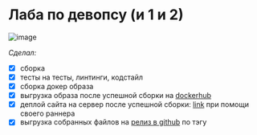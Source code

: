# Лаба по девопсу (и 1 и 2)

![image](https://github.com/ArchieSW/hse-devops-lab1/assets/47922037/77ea15cb-5a15-4d4b-be42-ddb1658b2d09)


_Сделал:_

- [x] сборка
- [x] тесты на тесты, линтинги, кодстайл
- [x] сборка докер образа
- [x] выгрузка образа после успешной сборки на [dockerhub](https://hub.docker.com/r/devarchie/app/tags)
- [x] деплой сайта на сервер после успешной сборки: [link](http://1522965-ck75569.twc1.net:8081/) при помощи своего раннера
- [x] выгрузка собранных файлов на [релиз в github](https://github.com/ArchieSW/hse-devops-lab1/releases/tag/v1.3.0) по тэгу
